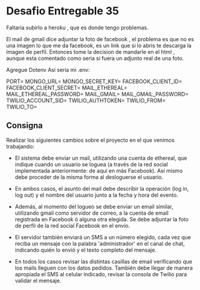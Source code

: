 # Desafio Entregable 35

Faltaria subirlo a heroku , que es donde tengo problemas.

El mail de gmail dice adjuntar la foto de facebook , el problema es que no es una imagen lo que me da facebook, es un link que si lo abris te descarga la imagen de perfil. Entonces tome la decision de mandarle en el html , aunque esta comentado como seria si fuera un adjunto real de una foto.

Agregue Dotenv
Asi seria mi .env:

PORT=
MONGO_URL=
MONGO_SECRET_KEY=
FACEBOOK_CLIENT_ID=
FACEBOOK_CLIENT_SECRET=
MAIL_ETHEREAL=
MAIL_ETHEREAL_PASSWORD=
MAIL_GMAIL=
MAIL_GMAIL_PASSWORD=
TWILIO_ACCOUNT_SID=
TWILIO_AUTHTOKEN=
TWILIO_FROM=
TWILIO_TO=

## Consigna

Realizar los siguientes cambios sobre el proyecto en el que venimos trabajando:

- El sistema debe enviar un mail, utilizando una cuenta de ethereal, que indique cuando un usuario se loguea (a través de la red social implementada anteriormente: de aquí en más Facebook). Así mismo debe proceder de la misma forma al desloguerse el usuario. 

- En ambos casos, el asunto del mail debe describir la operación (log in, log out) y el nombre del usuario junto a la fecha y hora del evento.

- Además, al momento del logueo se debe enviar un email similar, utilizando gmail como servidor de correo, a la cuenta de email registrada en Facebook ó alguna otra elegida. Se debe adjuntar la foto de perfil de la red social Facebook en el envío.

- El servidor también enviará un SMS a un número elegido, cada vez que reciba un mensaje con la palabra 'administrador' en el canal de chat, indicando quién lo envió y el texto completo del mensaje.

- En todos los casos revisar las distintas casillas de email verificando que los mails lleguen con los datos pedidos. También debe llegar de manera apropiada el SMS al celular indicado, revisar la consola de Twilio para validar el mensaje.



